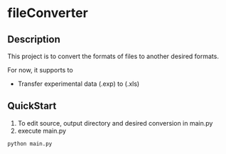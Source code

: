 # fileConverter

## Description
This project is to convert the formats of files to another desired formats. 

For now, it supports to
* Transfer experimental data (.exp) to (.xls)

## QuickStart
1. To edit source, output directory and desired conversion in main.py
2. execute main.py
``` 
python main.py 
```
